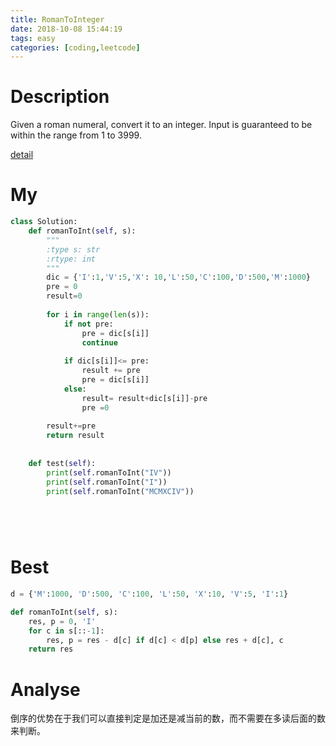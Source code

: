 ```yaml
---
title: RomanToInteger
date: 2018-10-08 15:44:19
tags: easy
categories: [coding,leetcode]
---
```

# Description
Given a roman numeral, convert it to an integer. Input is guaranteed to be within the range from 1 to 3999.

[detail](https://leetcode.com/problems/roman-to-integer/)
<!--more-->
# My
```python
class Solution:
    def romanToInt(self, s):
        """
        :type s: str
        :rtype: int
        """
        dic = {'I':1,'V':5,'X': 10,'L':50,'C':100,'D':500,'M':1000}
        pre = 0
        result=0
        
        for i in range(len(s)):
            if not pre:
                pre = dic[s[i]]
                continue
            
            if dic[s[i]]<= pre:
                result += pre
                pre = dic[s[i]]
            else:
                result= result+dic[s[i]]-pre
                pre =0
            
        result+=pre
        return result    
            
    
    def test(self):
        print(self.romanToInt("IV"))
        print(self.romanToInt("I"))
        print(self.romanToInt("MCMXCIV"))


        
        
```

# Best
``` python
d = {'M':1000, 'D':500, 'C':100, 'L':50, 'X':10, 'V':5, 'I':1}

def romanToInt(self, s):
    res, p = 0, 'I'
    for c in s[::-1]:
        res, p = res - d[c] if d[c] < d[p] else res + d[c], c
    return res
```

# Analyse
倒序的优势在于我们可以直接判定是加还是减当前的数，而不需要在多读后面的数来判断。
